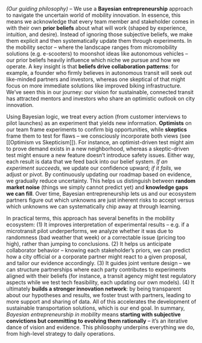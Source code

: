 _(Our guiding philosophy)_ – We use a **Bayesian entrepreneurship** approach to navigate the uncertain world of mobility innovation. In essence, this means we acknowledge that every team member and stakeholder comes in with their own **prior beliefs** about what will work (shaped by experience, intuition, and desire). Instead of ignoring those subjective beliefs, we make them explicit and then systematically update them through experiments. In the mobility sector – where the landscape ranges from micromobility solutions (e.g. e-scooters) to moonshot ideas like autonomous vehicles – our prior beliefs heavily influence which niche we pursue and how we operate. A key insight is that **beliefs drive collaboration patterns**: for example, a founder who firmly believes in autonomous transit will seek out like-minded partners and investors, whereas one skeptical of that might focus on more immediate solutions like improved biking infrastructure. We’ve seen this in our journey: our vision for sustainable, connected transit has attracted mentors and investors who share an optimistic outlook on city innovation.

Using Bayesian logic, we treat every action (from customer interviews to pilot launches) as an experiment that yields new information. **Optimists** on our team frame experiments to confirm big opportunities, while **skeptics** frame them to test for flaws – we consciously incorporate both views (see [[Optimism vs Skepticism]]). For instance, an optimist-driven test might aim to prove demand exists in a new neighborhood, whereas a skeptic-driven test might ensure a new feature doesn’t introduce safety issues. Either way, each result is data that we feed back into our belief system. _If an experiment succeeds_, we update our confidence upward; _if it fails_, we adjust or pivot. By continuously updating our roadmap based on evidence, we gradually reduce uncertainty. This helps us distinguish between **random market noise** (things we simply cannot predict yet) and **knowledge gaps we can fill**. Over time, Bayesian entrepreneurship lets us and our ecosystem partners figure out which unknowns are just inherent risks to accept versus which unknowns we can systematically chip away at through learning.

In practical terms, this approach has several benefits in the mobility ecosystem: 
(1) It improves interpretation of experimental results – e.g. if a microtransit pilot underperforms, we analyze whether it was due to randomness (bad weather that week) or a correctable issue (pricing too high), rather than jumping to conclusions. 
(2) It helps us anticipate collaborator behavior – knowing each stakeholder’s priors, we can predict how a city official or a corporate partner might react to a given proposal, and tailor our evidence accordingly. 
(3) It guides joint venture design – we can structure partnerships where each party contributes to experiments aligned with their beliefs (for instance, a transit agency might test regulatory aspects while we test tech feasibility, each updating our own models). 
(4) It ultimately **builds a stronger innovation network**: by being transparent about our hypotheses and results, we foster trust with partners, leading to more support and sharing of data. 
All of this accelerates the development of sustainable transportation solutions, which is our end goal. In summary, _Bayesian entrepreneurship in mobility_ means **starting with subjective convictions but committing to evolving them rationally** – it’s an iterative dance of vision and evidence. This philosophy underpins everything we do, from high-level strategy to daily operations.